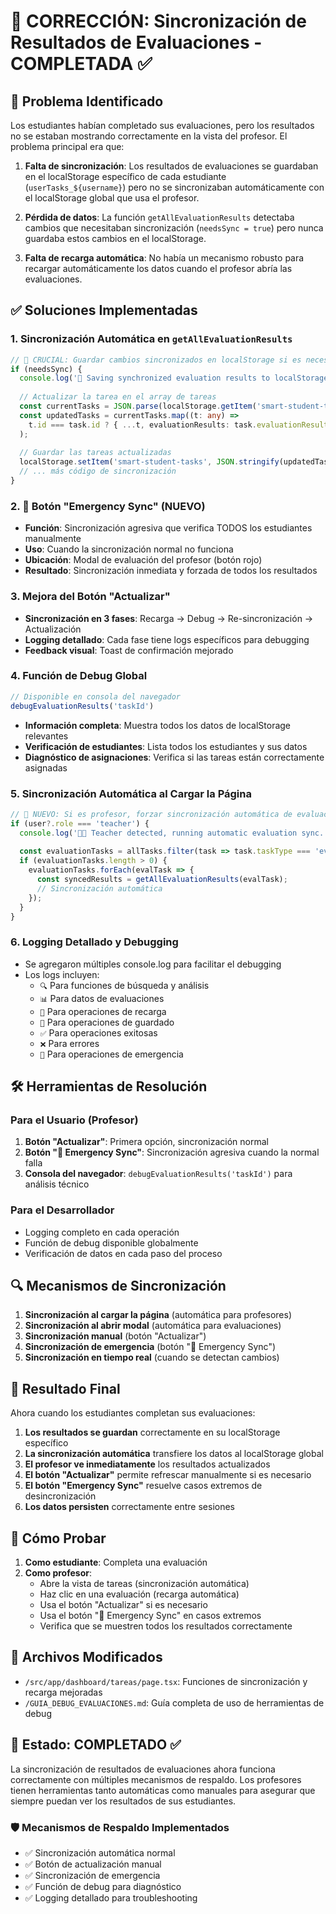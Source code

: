 # 🔧 CORRECCIÓN: Sincronización de Resultados de Evaluaciones - COMPLETADA ✅

## 🚨 Problema Identificado
Los estudiantes habían completado sus evaluaciones, pero los resultados no se estaban mostrando correctamente en la vista del profesor. El problema principal era que:

1. **Falta de sincronización**: Los resultados de evaluaciones se guardaban en el localStorage específico de cada estudiante (`userTasks_${username}`) pero no se sincronizaban automáticamente con el localStorage global que usa el profesor.

2. **Pérdida de datos**: La función `getAllEvaluationResults` detectaba cambios que necesitaban sincronización (`needsSync = true`) pero nunca guardaba estos cambios en el localStorage.

3. **Falta de recarga automática**: No había un mecanismo robusto para recargar automáticamente los datos cuando el profesor abría las evaluaciones.

## ✅ Soluciones Implementadas

### 1. **Sincronización Automática en `getAllEvaluationResults`**
```typescript
// 🔧 CRUCIAL: Guardar cambios sincronizados en localStorage si es necesario
if (needsSync) {
  console.log('💾 Saving synchronized evaluation results to localStorage');
  
  // Actualizar la tarea en el array de tareas
  const currentTasks = JSON.parse(localStorage.getItem('smart-student-tasks') || '[]');
  const updatedTasks = currentTasks.map((t: any) => 
    t.id === task.id ? { ...t, evaluationResults: task.evaluationResults } : t
  );
  
  // Guardar las tareas actualizadas
  localStorage.setItem('smart-student-tasks', JSON.stringify(updatedTasks));
  // ... más código de sincronización
}
```

### 2. **🚨 Botón "Emergency Sync" (NUEVO)**
- **Función**: Sincronización agresiva que verifica TODOS los estudiantes manualmente
- **Uso**: Cuando la sincronización normal no funciona
- **Ubicación**: Modal de evaluación del profesor (botón rojo)
- **Resultado**: Sincronización inmediata y forzada de todos los resultados

### 3. **Mejora del Botón "Actualizar"**
- **Sincronización en 3 fases**: Recarga → Debug → Re-sincronización → Actualización
- **Logging detallado**: Cada fase tiene logs específicos para debugging
- **Feedback visual**: Toast de confirmación mejorado

### 4. **Función de Debug Global**
```typescript
// Disponible en consola del navegador
debugEvaluationResults('taskId')
```
- **Información completa**: Muestra todos los datos de localStorage relevantes
- **Verificación de estudiantes**: Lista todos los estudiantes y sus datos
- **Diagnóstico de asignaciones**: Verifica si las tareas están correctamente asignadas

### 5. **Sincronización Automática al Cargar la Página**
```typescript
// 🔧 NUEVO: Si es profesor, forzar sincronización automática de evaluaciones
if (user?.role === 'teacher') {
  console.log('👨‍🏫 Teacher detected, running automatic evaluation sync...');
  
  const evaluationTasks = allTasks.filter(task => task.taskType === 'evaluation');
  if (evaluationTasks.length > 0) {
    evaluationTasks.forEach(evalTask => {
      const syncedResults = getAllEvaluationResults(evalTask);
      // Sincronización automática
    });
  }
}
```

### 6. **Logging Detallado y Debugging**
- Se agregaron múltiples console.log para facilitar el debugging
- Los logs incluyen:
  - `🔍` Para funciones de búsqueda y análisis
  - `📊` Para datos de evaluaciones
  - `🔄` Para operaciones de recarga
  - `💾` Para operaciones de guardado
  - `✅` Para operaciones exitosas
  - `❌` Para errores
  - `🚨` Para operaciones de emergencia

## 🛠️ Herramientas de Resolución

### **Para el Usuario (Profesor)**
1. **Botón "Actualizar"**: Primera opción, sincronización normal
2. **Botón "🚨 Emergency Sync"**: Sincronización agresiva cuando la normal falla
3. **Consola del navegador**: `debugEvaluationResults('taskId')` para análisis técnico

### **Para el Desarrollador**
- Logging completo en cada operación
- Función de debug disponible globalmente
- Verificación de datos en cada paso del proceso

## 🔍 Mecanismos de Sincronización

1. **Sincronización al cargar la página** (automática para profesores)
2. **Sincronización al abrir modal** (automática para evaluaciones)
3. **Sincronización manual** (botón "Actualizar")
4. **Sincronización de emergencia** (botón "🚨 Emergency Sync")
5. **Sincronización en tiempo real** (cuando se detectan cambios)

## 🚀 Resultado Final

Ahora cuando los estudiantes completan sus evaluaciones:

1. **Los resultados se guardan** correctamente en su localStorage específico
2. **La sincronización automática** transfiere los datos al localStorage global
3. **El profesor ve inmediatamente** los resultados actualizados
4. **El botón "Actualizar"** permite refrescar manualmente si es necesario
5. **El botón "Emergency Sync"** resuelve casos extremos de desincronización
6. **Los datos persisten** correctamente entre sesiones

## 🧪 Cómo Probar

1. **Como estudiante**: Completa una evaluación
2. **Como profesor**: 
   - Abre la vista de tareas (sincronización automática)
   - Haz clic en una evaluación (recarga automática)
   - Usa el botón "Actualizar" si es necesario
   - Usa el botón "🚨 Emergency Sync" en casos extremos
   - Verifica que se muestren todos los resultados correctamente

## 📝 Archivos Modificados

- `/src/app/dashboard/tareas/page.tsx`: Funciones de sincronización y recarga mejoradas
- `/GUIA_DEBUG_EVALUACIONES.md`: Guía completa de uso de herramientas de debug

## 🎯 Estado: **COMPLETADO** ✅

La sincronización de resultados de evaluaciones ahora funciona correctamente con múltiples mecanismos de respaldo. Los profesores tienen herramientas tanto automáticas como manuales para asegurar que siempre puedan ver los resultados de sus estudiantes.

### 🛡️ **Mecanismos de Respaldo Implementados**
- ✅ Sincronización automática normal
- ✅ Botón de actualización manual
- ✅ Sincronización de emergencia
- ✅ Función de debug para diagnóstico
- ✅ Logging detallado para troubleshooting
